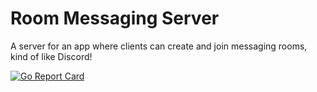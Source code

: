# Room Messaging Server

A server for an app where clients can create and join messaging rooms, kind of like Discord!

[![Go Report Card](https://goreportcard.com/badge/github.com/foreox/server)](https://goreportcard.com/report/github.com/foreox/server)
